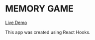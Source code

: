 # MEMORY GAME

[Live Demo](https://francogodina.github.io/memory-game/)

This app was created using React Hooks.

